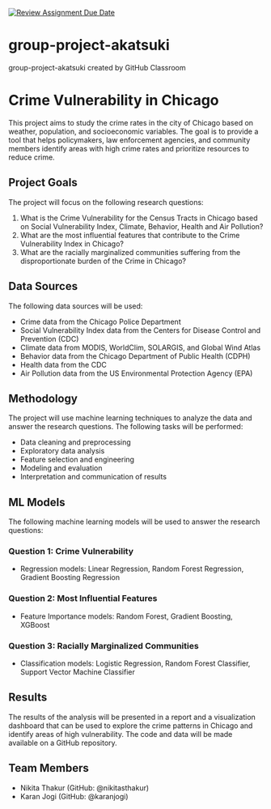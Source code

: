 [![Review Assignment Due Date](https://classroom.github.com/assets/deadline-readme-button-8d59dc4de5201274e310e4c54b9627a8934c3b88527886e3b421487c677d23eb.svg)](https://classroom.github.com/a/EWDG00Cq)
# group-project-akatsuki
group-project-akatsuki created by GitHub Classroom

# Crime Vulnerability in Chicago

This project aims to study the crime rates in the city of Chicago based on weather, population, and socioeconomic variables. The goal is to provide a tool that helps policymakers, law enforcement agencies, and community members identify areas with high crime rates and prioritize resources to reduce crime.

## Project Goals

The project will focus on the following research questions:

1. What is the Crime Vulnerability for the Census Tracts in Chicago based on Social Vulnerability Index, Climate, Behavior, Health and Air Pollution?
2. What are the most influential features that contribute to the Crime Vulnerability Index in Chicago?
3. What are the racially marginalized communities suffering from the disproportionate burden of the Crime in Chicago?

## Data Sources

The following data sources will be used:

- Crime data from the Chicago Police Department
- Social Vulnerability Index data from the Centers for Disease Control and Prevention (CDC)
- Climate data from MODIS, WorldClim, SOLARGIS, and Global Wind Atlas
- Behavior data from the Chicago Department of Public Health (CDPH)
- Health data from the CDC
- Air Pollution data from the US Environmental Protection Agency (EPA)

## Methodology

The project will use machine learning techniques to analyze the data and answer the research questions. The following tasks will be performed:

- Data cleaning and preprocessing
- Exploratory data analysis
- Feature selection and engineering
- Modeling and evaluation
- Interpretation and communication of results

## ML Models

The following machine learning models will be used to answer the research questions:

### Question 1: Crime Vulnerability

- Regression models: Linear Regression, Random Forest Regression, Gradient Boosting Regression

### Question 2: Most Influential Features

- Feature Importance models: Random Forest, Gradient Boosting, XGBoost

### Question 3: Racially Marginalized Communities

- Classification models: Logistic Regression, Random Forest Classifier, Support Vector Machine Classifier

## Results

The results of the analysis will be presented in a report and a visualization dashboard that can be used to explore the crime patterns in Chicago and identify areas of high vulnerability. The code and data will be made available on a GitHub repository.

## Team Members

- Nikita Thakur (GitHub: @nikitasthakur)
- Karan Jogi (GitHub: @karanjogi)
